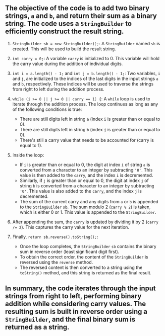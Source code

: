 ## The objective of the code is to add two binary strings, `a` and `b`, and return their sum as a binary string. The code uses a `StringBuilder` to efficiently construct the result string.

1. `StringBuilder sb = new StringBuilder();`: A `StringBuilder` named `sb` is created. This will be used to build the result string.

2. `int carry = 0;`: A variable `carry` is initialized to 0. This variable will hold the carry value during the addition of individual digits.

3. `int i = a.length() - 1;` and `int j = b.length() - 1;`: Two variables, `i` and `j`, are initialized to the indices of the last digits in the input strings `a` and `b`, respectively. These indices will be used to traverse the strings from right to left during the addition process.

4. `while (i >= 0 || j >= 0 || carry == 1) {`: A `while` loop is used to iterate through the addition process. The loop continues as long as any of the following conditions is true:
   - There are still digits left in string `a` (index `i` is greater than or equal to 0).
   - There are still digits left in string `b` (index `j` is greater than or equal to 0).
   - There's still a carry value that needs to be accounted for (carry is equal to 1).

5. Inside the loop:
   - If `i` is greater than or equal to 0, the digit at index `i` of string `a` is converted from a character to an integer by subtracting `'0'`. This value is then added to the `carry`, and the index `i` is decremented.
   - Similarly, if `j` is greater than or equal to 0, the digit at index `j` of string `b` is converted from a character to an integer by subtracting `'0'`. This value is also added to the `carry`, and the index `j` is decremented.
   - The sum of the current carry and any digits from `a` or `b` is appended to the `StringBuilder` `sb`. The sum modulo 2 (`carry % 2`) is taken, which is either 0 or 1. This value is appended to the `StringBuilder`.

6. After appending the sum, the `carry` is updated by dividing it by 2 (`carry /= 2`). This captures the carry value for the next iteration.

7. Finally, `return sb.reverse().toString();`:
   - Once the loop completes, the `StringBuilder` `sb` contains the binary sum in reverse order (least significant digit first).
   - To obtain the correct order, the content of the `StringBuilder` is reversed using the `reverse` method.
   - The reversed content is then converted to a string using the `toString()` method, and this string is returned as the final result.

## In summary, the code iterates through the input strings from right to left, performing binary addition while considering carry values. The resulting sum is built in reverse order using a `StringBuilder`, and the final binary sum is returned as a string.
